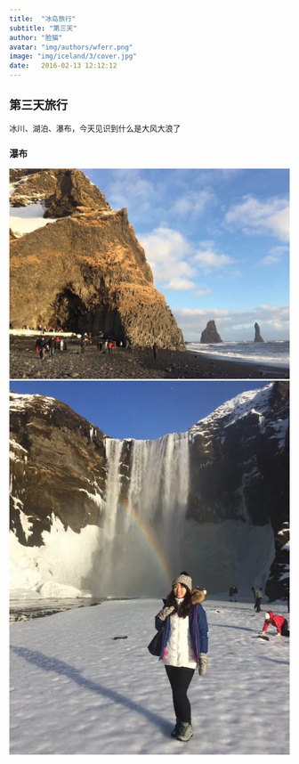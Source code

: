 ```yaml
---
title:  "冰岛旅行"
subtitle: "第三天"
author: "脸猫"
avatar: "img/authors/wferr.png"
image: "img/iceland/3/cover.jpg"
date:   2016-02-13 12:12:12
---
```


## 第三天旅行

冰川、湖泊、瀑布，今天见识到什么是大风大浪了

### 瀑布

<img src="img/iceland/3/cover.jpg" width="700">

<img src="img/iceland/3/1.jpg" width="700">